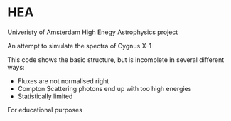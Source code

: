 # HEA
Univeristy of Amsterdam High Enegy Astrophysics project

An attempt to simulate the spectra of Cygnus X-1

This code shows the basic structure, but is incomplete in several different ways: 
- Fluxes are not normalised right
- Compton Scattering photons end up with too high energies
- Statistically limited

For educational purposes
